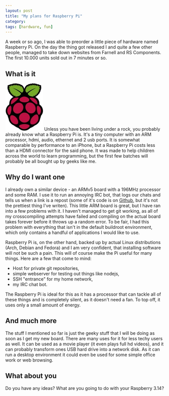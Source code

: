 ```yaml
---
layout: post
title: "My plans for Raspberry Pi"
category: 
tags: [hardware, fun]
---
```



A week or so ago, I was able to preorder a little piece of hardware named Raspberry Pi. On the day the thing got released I and quite a few other people, managed to take down websites from Farnell and RS Components. The first 10.000 units sold out in 7 minutes or so. 

What is it
----------

<img class="txt-img" src="/assets/pics/berryLogo.jpg" title="Raspberry logo" width="119" alt="logo" />
Unless you have been living under a rock, you probably already know what a Raspberry Pi is. It's a tiny computer with an ARM processor, hdmi, audio, ethernet and 2 usb ports. It is somewhat comparable by performance to an iPhone, but a Raspberry Pi costs less than a HDMI connector for the said phone. It was made to help children across the world to learn programming, but the first few batches will probably be all bought up by geeks like me.

Why do I want one
-----------------

I already own a similar device - an ARMv5 board with a 196MHz processor and some RAM. I use it to run an annoying IRC bot, that logs our chats and tells us when a link is a repost (some of it's code is on [Github](https://github.com/Smotko/botko), but it's not the prettiest thing I've writen). This little ARM board is great, but I have ran into a few problems with it. I haven't managed to get git working, as all of my crosscompiling attempts have failed and compiling on the actual board takes forever before it throws up a random error. To be fair, I had this problem with everything that isn't in the default buildroot environment, which only contains a handful of applications I would like to use.

Raspberry Pi is, on the other hand, backed up by actual Linux distributions (Arch, Debian and Fedora) and I am very confident, that installing software will not be such a pain. This will of course make the Pi useful for many things. Here are a few that come to mind: 

* Host for private git repositories,
* simple webserver for testing out things like nodejs,
* SSH "entrance" for my home network,
* my IRC chat bot.

The Raspberry Pi is ideal for this as it has a processor that can tackle all of these things and is completely silent, as it doesn't need a fan. To top off, it uses only a small amount of energy.

And much more
-------------

The stuff I mentioned so far is just the geeky stuff that I will be doing as soon as I get my new board. There are many uses for it for less techy users as well. It  can be used as a movie player (it even plays full hd videos), and it can probably transform ones USB hard drive into a network disk. As it can run a desktop environment it could even be used for some simple office work or web browsing.

What about you
-------------

Do you have any ideas? What are you going to do with your Raspberry 3.14?
